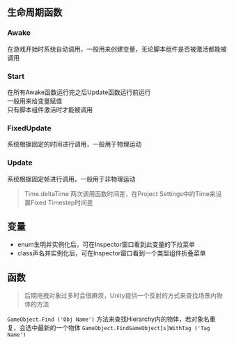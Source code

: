 生命周期函数
---
### Awake
在游戏开始时系统自动调用，一般用来创建变量，无论脚本组件是否被激活都能被调用

### Start
在所有Awake函数运行完之后Update函数运行前运行  
一般用来给变量赋值  
只有脚本组件激活时才能被调用

### FixedUpdate
系统根据固定的时间进行调用，一般用于物理运动

### Update
系统根据固定帧进行调用，一般用于非物理运动

>Time.deltaTime 两次调用函数时间差，在Project Settings中的Time来设置Fixed Timestep时间差

变量
---

*   enum生明并实例化后，可在Inspector窗口看到此变量的下拉菜单
*   class声名并实例化后，可在Inspector窗口看到一个类型组件折叠菜单

函数
---
>后期拖拽对象过多时会很麻烦，Unity提供一个反射的方式来查找场景内物体的方法  


`GameObject.Find ('Obj Name')` 方法来查找Hierarchy内的物体，若对象名重复，会选中最新的一个物体
`GameObject.FindGameObject[s]WithTag ('Tag Name')`